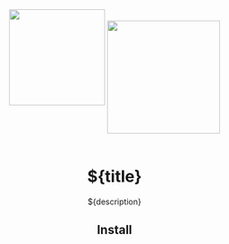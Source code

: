 <div align="center">
  <!-- replace with accurate logo e.g from https://worldvectorlogo.com/ -->
  <img width="170" height="170" src="https://cdn.worldvectorlogo.com/logos/nodejs-icon.svg">
  <a href="https://webpack.js.org/">
    <img width="200" height="200" align="top" vspace="20" src="https://webpack.js.org/assets/icon-square-big.svg">
  </a>
  <h1>${title}</h1>
  <p>${description}</p>
</div>

<h2 align="center">Install</h2>
